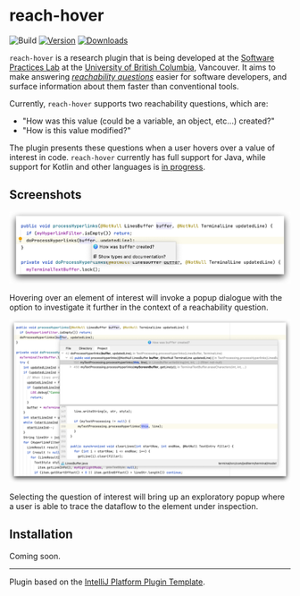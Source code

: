 # reach-hover

![Build](https://github.com/jyoo980/reach-hover/workflows/Build/badge.svg)
[![Version](https://img.shields.io/jetbrains/plugin/v/18950-reach-hover.svg)](https://plugins.jetbrains.com/plugin/18950-reach-hover)
[![Downloads](https://img.shields.io/jetbrains/plugin/d/18950-reach-hover.svg)](https://plugins.jetbrains.com/plugin/18950-reach-hover)

<!-- Plugin description -->

`reach-hover` is a research plugin that is being developed at the [Software Practices Lab](https://spl.cs.ubc.ca) at
the [University of British Columbia](https://www.ubc.ca), Vancouver. It aims to make answering 
*[reachability questions](https://cs.gmu.edu/~tlatoza/papers/icse2010.pdf)* easier for software developers, and surface
information about them faster than conventional tools.

Currently, `reach-hover` supports two reachability questions, which are:

  * "How was this value (could be a variable, an object, etc...) created?"
  * "How is this value modified?"

The plugin presents these questions when a user hovers over a value of interest in code. `reach-hover` currently has
full support for Java, while support for Kotlin and other languages is 
[in progress](https://github.com/jyoo980/reach-hover/pull/30).

<!-- Plugin description end -->

## Screenshots

<p>
<img src = "./assets/hover.png">
</p>
<p>
Hovering over an element of interest will invoke a popup dialogue with the option to investigate it further in the 
context of a reachability question.
</p>

<p>
<img src = "./assets/popup.png">
</p>
<p>
Selecting the question of interest will bring up an exploratory popup where a user is able to trace the dataflow to
the element under inspection.
</p>

## Installation

Coming soon.

---
Plugin based on the [IntelliJ Platform Plugin Template][template].

[template]: https://github.com/JetBrains/intellij-platform-plugin-template
